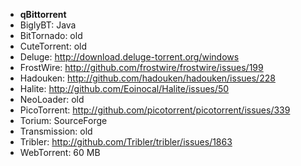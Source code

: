 
- **qBittorrent**
- BiglyBT: Java
- BitTornado: old
- CuteTorrent: old
- Deluge: http://download.deluge-torrent.org/windows
- FrostWire: http://github.com/frostwire/frostwire/issues/199
- Hadouken: http://github.com/hadouken/hadouken/issues/228
- Halite: http://github.com/Eoinocal/Halite/issues/50
- NeoLoader: old
- PicoTorrent: http://github.com/picotorrent/picotorrent/issues/339
- Torium: SourceForge
- Transmission: old
- Tribler: http://github.com/Tribler/tribler/issues/1863
- WebTorrent: 60 MB

